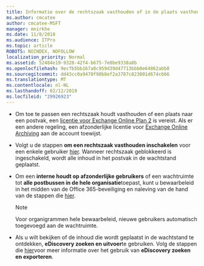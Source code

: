 ```yaml
---
title: Informatie over de rechtszaak vasthouden of in de plaats vasthouden
ms.author: cmcatee
author: cmcatee-MSFT
manager: mnirkhe
ms.date: 11/8/2018
ms.audience: ITPro
ms.topic: article
ROBOTS: NOINDEX, NOFOLLOW
localization_priority: Normal
ms.assetid: 52484e19-9328-42f4-b675-7e0be9338a8b
ms.openlocfilehash: 9ecfb5bb167a0c959d39d47713bbb0e64862abb8
ms.sourcegitcommit: dd43cc0a9470f98b8ef2a3787c823801d674c666
ms.translationtype: MT
ms.contentlocale: nl-NL
ms.lasthandoff: 02/12/2019
ms.locfileid: "29926923"
---
```

- Om toe te passen een rechtszaak houdt vasthouden of een plaats naar een postvak, een [licentie voor Exchange Online Plan 2](https://docs.microsoft.com/office365/servicedescriptions/office-365-platform-service-description/office-365-plan-options) is vereist. Als er een andere regeling, een afzonderlijke licentie voor [Exchange Online Archiving](https://docs.microsoft.com/office365/servicedescriptions/exchange-online-archiving-service-description/exchange-online-archiving-service-description) aan de account toewijst. 
    
- Volgt u de stappen **om een rechtszaak vasthouden inschakelen** voor een enkele gebruiker [hier](https://docs.microsoft.com/office365/SecurityCompliance/place-a-mailbox-on-litigation-hold). Wanneer rechtszaak geblokkeerd is ingeschakeld, wordt alle inhoud in het postvak in de wachtstand geplaatst.
    
- Om een **interne houdt op afzonderlijke gebruikers** of een wachtruimte tot **alle postbussen in de hele organisatie**toepast, kunt u bewaarbeleid in het midden van de Office 365-beveiliging en naleving van de hand van de stappen die [hier](https://docs.microsoft.com/Office365/securitycompliance/retention-policies ).
    
    > [!NOTE]
    > Voor organigrammen hele bewaarbeleid, nieuwe gebruikers automatisch toegevoegd aan de wachtruimte. 
  
- Als u wilt bekijken of de inhoud die wordt geplaatst in de wachtstand te ontdekken, **eDiscovery zoeken en uitvoer**te gebruiken. Volg de stappen die [hier](https://docs.microsoft.com/office365/securitycompliance/export-search-results)voor meer informatie over het gebruik van **eDiscovery zoeken en exporteren**.
    


